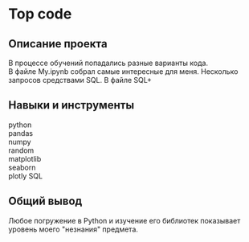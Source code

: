 # Top code
## Описание проекта
В процессе обучений попадались разные варианты кода.    
В файле My.ipynb собрал самые интересные для меня.
Несколько запросов средствами SQL.
В файле SQL+
## Навыки и инструменты
python    
pandas     
numpy     
random    
matplotlib    
seaborn    
plotly
SQL
## Общий вывод
Любое погружение в Python и изучение его библиотек показывает уровень моего "незнания" предмета.

